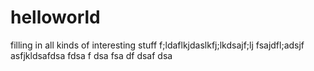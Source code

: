# helloworld

filling in all kinds of interesting stuff f;ldaflkjdaslkfj;lkdsajf;lj
fsajdfl;adsjf
asfjkldsafdsa
fdsa
f
dsa
fsa
df
dsaf
dsa
